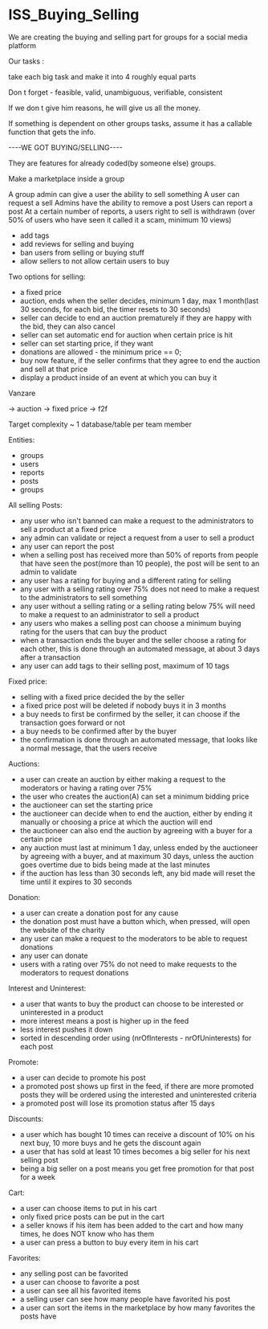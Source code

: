 # ISS_Buying_Selling
We are creating the buying and selling part for groups for a social media platform



Our tasks :

take each big task and make it into 4 roughly equal parts 

Don t forget - feasible, valid, unambiguous, verifiable, consistent 

If we don t give him reasons, he will give us all the money. 

If something is dependent on other groups tasks, assume it has a callable function that gets the info.

----WE GOT BUYING/SELLING----


They are features for already coded(by someone else) groups.



Make a marketplace inside a group

A group admin can give a user the ability to sell something
A user can request a sell
Admins have the ability to remove a post
Users can report a post
At a certain number of reports, a users right to sell is withdrawn (over 50% of users who have seen it called it a scam, minimum 10 views)


- add tags
- add reviews for selling and buying
- ban users from selling or buying stuff
- allow sellers to not allow certain users to buy

Two options for selling: 
- a fixed price
- auction, ends when the seller decides, minimum 1 day, max 1 month(last 30 seconds, for each bid, the timer resets to 30 seconds)
- seller can decide to end an auction prematurely if they are happy with the bid, they can also cancel
- seller can set automatic end for auction when certain price is hit
- seller can set starting price, if they want
- donations are allowed - the minimum price == 0; 
- buy now feature, if the seller confirms that they agree to end the auction and sell at that price
- display a product inside of an event at which you can buy it
			  
		
Vanzare 

-> auction 
-> fixed price 
-> f2f

Target complexity ~ 1 database/table per team member 

Entities:
- groups
- users
- reports
- posts
- groups




All selling Posts:
- any user who isn't banned can make a request to the administrators to sell a product at a fixed price
- any admin can validate or reject a request from a user to sell a product
- any user can report the post
- when a selling post has received more than 50% of reports from people that have seen the post(more than 10 people), the post will be sent to an admin to validate
- any user has a rating for buying and a different rating for selling
- any user with a selling rating over 75% does not need to make a request to the administrators to sell something
- any user without a selling rating or a selling rating below 75% will need to make a request to an administrator to sell a product
- any users who makes a selling post can choose a minimum buying rating for the users that can buy the product
- when a transaction ends the buyer and the seller choose a rating for each other, this is done through an automated message, at about 3 days after a transaction
- any user can add tags to their selling post, maximum of 10 tags

Fixed price:
- selling with a fixed price decided the by the seller
- a fixed price post will be deleted if nobody buys it in 3 months
- a buy needs to first be confirmed by the seller, it can choose if the transaction goes forward or not
- a buy needs to be confirmed after by the buyer
- the confirmation is done through an automated message, that looks like a normal message, that the users receive

Auctions:
- a user can create an auction by either making a request to the moderators or having a rating over 75%
- the user who creates the auction(A) can set a minimum bidding price
- the auctioneer can set the starting price
- the auctioneer can decide when to end the auction, either by ending it manually or choosing a price at which the auction will end
- the auctioneer can also end the auction by agreeing with a buyer for a certain price
- any auction must last at minimum 1 day, unless ended by the auctioneer by agreeing with a buyer, and at maximum 30 days, unless the auction goes overtime due to bids being made at the last minutes
- if the auction has less than 30 seconds left, any bid made will reset the time until it expires to 30 seconds

Donation:
- a user can create a donation post for any cause
- the donation post must have a button which, when pressed, will open the website of the charity	
- any user can make a request to the moderators to be able to request donations
- any user can donate
- users with a rating over 75% do not need to make requests to the moderators to request donations
	

Interest and Uninterest:
- a user that wants to buy the product can choose to be interested or uninterested in a product
- more interest means a post is higher up in the feed
- less interest pushes it down
- sorted in descending order using (nrOfInterests - nrOfUninterests) for each post

Promote:
- a user can decide to promote his post
- a promoted post shows up first in the feed, if there are more promoted posts they will be ordered using the interested and uninterested criteria
- a promoted post will lose its promotion status after 15 days

Discounts:
- a user which has bought 10 times can receive a discount of 10% on his next buy, 10 more buys and he gets the discount again
- a user that has sold at least 10 times becomes a big seller for his next selling post
- being a big seller on a post means you get free promotion for that post for a week

Cart:
- a user can choose items to put in his cart
- only fixed price posts can be put in the cart
- a seller knows if his item has been added to the cart and how many times, he does NOT know who has them
- a user can press a button to buy every item in his cart

Favorites:
- any selling post can be favorited
- a user can choose to favorite a post
- a user can see all his favorited items
- a selling user can see how many people have favorited his post
- a user can sort the items in the marketplace by how many favorites the posts have





	
